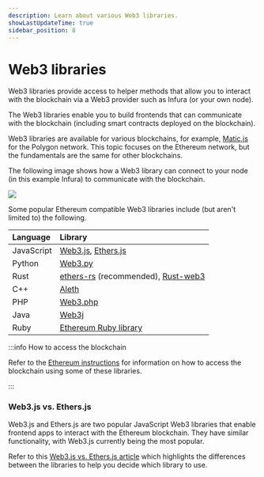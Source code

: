 ```yaml
---
description: Learn about various Web3 libraries.
showLastUpdateTime: true
sidebar_position: 8
---
```


# Web3 libraries

Web3 libraries provide access to helper methods that allow you to interact with the blockchain via a Web3 provider such
as Infura (or your own node).

The Web3 libraries enable you to build frontends that can communicate with the blockchain (including smart contracts deployed on the blockchain).

Web3 libraries are available for various blockchains, for example, [Matic.js](https://docs.polygon.technology/tools/matic-js/get-started/)
for the Polygon network. This topic focuses on the Ethereum network, but the fundamentals are the same for other blockchains.

The following image shows how a Web3 library can connect to your node (in this example Infura) to communicate with the blockchain.

<div class="left-align-container">
  <div class="img-large">
    <img
      src={require('../images/Web3.png').default}
    />
  </div>
</div>

Some popular Ethereum compatible Web3 libraries include (but aren't limited to) the following.

| Language   | Library                                                                                             |
| :--------- | :-------------------------------------------------------------------------------------------------- |
| JavaScript | [Web3.js](https://web3js.readthedocs.io/), [Ethers.js](https://docs.ethers.org/)                    |
| Python     | [Web3.py](https://web3py.readthedocs.io/en/stable/)                                                 |
| Rust       | [ethers-rs](https://github.com/gakonst/ethers-rs) (recommended), [Rust-web3](https://docs.rs/web3/) |
| C++        | [Aleth](https://github.com/ethereum/aleth)                                                          |
| PHP        | [Web3.php](https://github.com/web3p/web3.php)                                                       |
| Java       | [Web3j](https://docs.web3j.io/)                                                                     |
| Ruby       | [Ethereum Ruby library](https://github.com/EthWorks/ethereum.rb)                                    |

:::info How to access the blockchain

Refer to the [Ethereum instructions](../reference/ethereum/quickstart.md) for information on how to access the
blockchain using some of these libraries.

:::

### Web3.js vs. Ethers.js

Web3.js and Ethers.js are two popular JavaScript Web3 libraries that enable frontend apps to interact with the Ethereum
blockchain. They have similar functionality, with Web3.js currently being the most popular.

Refer to this [Web3.js vs. Ethers.js article](https://blog.infura.io/post/ethereum-javascript-libraries-web3js-ethersjs-nov2021)
which highlights the differences between the libraries to help you decide which library to use.
